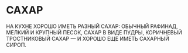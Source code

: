 # САХАР
НА КУХНЕ ХОРОШО ИМЕТЬ РАЗНЫЙ САХАР: ОБЫЧНЫЙ РАФИНАД, МЕЛКИЙ И КРУПНЫЙ ПЕСОК, САХАР В ВИДЕ ПУДРЫ, КОРИЧНЕВЫЙ ТРОСТНИКОВЫЙ САХАР — И ХОРОШО ЕЩЕ ИМЕТЬ САХАРНЫЙ СИРОП.